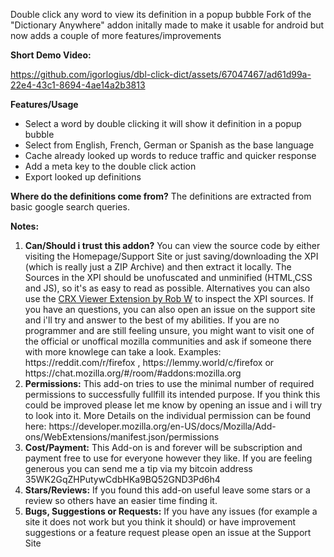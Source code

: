 Double click any word to view its definition in a popup bubble Fork of the
"Dictionary Anywhere" addon initally made to make it usable for android but now
adds a couple of more features/improvements

<b>Short Demo Video:</b>

https://github.com/igorlogius/dbl-click-dict/assets/67047467/ad61d99a-22e4-43c1-8694-4ae14a2b3813

<b>Features/Usage</b>
<ul>
  <li>
    Select a word by double clicking it will show it definition in a popup
    bubble
  </li>
  <li>Select from English, French, German or Spanish as the base language</li>
  <li>Cache already looked up words to reduce traffic and quicker response</li>
  <li>Add a meta key to the double click action</li>
  <li>Export looked up definitions</li>
</ul>

<b>Where do the definitions come from?</b>
The definitions are extracted from basic google search queries.

<b>Notes:</b>
<ol>
  <li>
    <b>Can/Should i trust this addon?</b> You can view the source code by either
    visiting the Homepage/Support Site or just saving/downloading the XPI (which
    is really just a ZIP Archive) and then extract it locally. The Sources in
    the XPI should be unofuscated and unminified (HTML,CSS and JS), so it's as
    easy to read as possible. Alternatives you can also use the
    <a href="https://addons.mozilla.org/en-US/firefox/addon/crxviewer/"
      >CRX Viewer Extension by Rob W</a
    >
    to inspect the XPI sources. If you have an questions, you can also open an
    issue on the support site and i'll try and answer to the best of my
    abilities. If you are no programmer and are still feeling unsure, you might
    want to visit one of the official or unoffical mozilla communities and ask
    if someone there with more knowlege can take a look. Examples:
    https://reddit.com/r/firefox , https://lemmy.world/c/firefox or
    https://chat.mozilla.org/#/room/#addons:mozilla.org
  </li>
  <li>
    <b>Permissions:</b>
    This add-on tries to use the minimal number of required permissions to
    successfully fullfill its intended purpose. If you think this could be
    improved please let me know by opening an issue and i will try to look into
    it. More Details on the individual permission can be found here:
    https://developer.mozilla.org/en-US/docs/Mozilla/Add-ons/WebExtensions/manifest.json/permissions
  </li>
  <li>
    <b>Cost/Payment:</b>
    This Add-on is and forever will be subscription and payment free to use for
    everyone however they like. If you are feeling generous you can send me a
    tip via my bitcoin address 35WK2GqZHPutywCdbHKa9BQ52GND3Pd6h4
  </li>
  <li>
    <b>Stars/Reviews:</b>
    If you found this add-on useful leave some stars or a review so others have
    an easier time finding it.
  </li>
  <li>
    <b>Bugs, Suggestions or Requests:</b>
    If you have any issues (for example a site it does not work but you think it
    should) or have improvement suggestions or a feature request please open an
    issue at the Support Site
  </li>
</ol>


